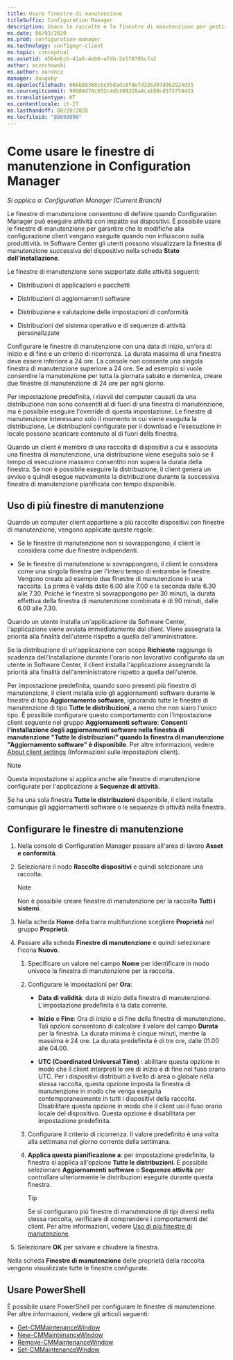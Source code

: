 ```yaml
---
title: Usare finestre di manutenzione
titleSuffix: Configuration Manager
description: Usare le raccolte e le finestre di manutenzione per gestire in modo efficace i client in Configuration Manager.
ms.date: 06/03/2020
ms.prod: configuration-manager
ms.technology: configmgr-client
ms.topic: conceptual
ms.assetid: 4564ebcb-41a8-4eb0-afdb-2e1f0795cfa2
author: aczechowski
ms.author: aaroncz
manager: dougeby
ms.openlocfilehash: 06bb88368c6c958adc8fdefd336307d9b2924d31
ms.sourcegitcommit: 99084d70c032c4db109328a4ca100cd3f5759433
ms.translationtype: HT
ms.contentlocale: it-IT
ms.lasthandoff: 08/20/2020
ms.locfileid: "88693098"
---
```

# <a name="how-to-use-maintenance-windows-in-configuration-manager"></a>Come usare le finestre di manutenzione in Configuration Manager

*Si applica a: Configuration Manager (Current Branch)*

Le finestre di manutenzione consentono di definire quando Configuration Manager può eseguire attività con impatto sui dispositivi. È possibile usare le finestre di manutenzione per garantire che le modifiche alla configurazione client vengano eseguite quando non influiscono sulla produttività. In Software Center gli utenti possono visualizzare la finestra di manutenzione successiva del dispositivo nella scheda **Stato dell'installazione**. <!--1358131-->

Le finestre di manutenzione sono supportate dalle attività seguenti:

- Distribuzioni di applicazioni e pacchetti

- Distribuzioni di aggiornamenti software

- Distribuzione e valutazione delle impostazioni di conformità

- Distribuzioni del sistema operativo e di sequenze di attività personalizzate

Configurare le finestre di manutenzione con una data di inizio, un'ora di inizio e di fine e un criterio di ricorrenza. La durata massima di una finestra deve essere inferiore a 24 ore. La console non consente una singola finestra di manutenzione superiore a 24 ore. Se ad esempio si vuole consentire la manutenzione per tutta la giornata sabato e domenica, creare due finestre di manutenzione di 24 ore per ogni giorno.<!-- MEMDocs#310 -->

Per impostazione predefinita, i riavvii del computer causati da una distribuzione non sono consentiti al di fuori di una finestra di manutenzione, ma è possibile eseguire l'override di questa impostazione. Le finestre di manutenzione interessano solo il momento in cui viene eseguita la distribuzione. Le distribuzioni configurate per il download e l'esecuzione in locale possono scaricare contenuto al di fuori della finestra.

Quando un client è membro di una raccolta di dispositivi a cui è associata una finestra di manutenzione, una distribuzione viene eseguita solo se il tempo di esecuzione massimo consentito non supera la durata della finestra. Se non è possibile eseguire la distribuzione, il client genera un avviso e quindi esegue nuovamente la distribuzione durante la successiva finestra di manutenzione pianificata con tempo disponibile.

## <a name="multiple-maintenance-windows"></a>Uso di più finestre di manutenzione

Quando un computer client appartiene a più raccolte dispositivi con finestre di manutenzione, vengono applicate queste regole:  

- Se le finestre di manutenzione non si sovrappongono, il client le considera come due finestre indipendenti.

- Se le finestre di manutenzione si sovrappongono, il client le considera come una singola finestra per l'intero tempo di entrambe le finestre. Vengono create ad esempio due finestre di manutenzione in una raccolta. La prima è valida dalle 6.00 alle 7.00 e la seconda dalle 6.30 alle 7.30. Poiché le finestre si sovrappongono per 30 minuti, la durata effettiva della finestra di manutenzione combinata è di 90 minuti, dalle 6.00 alle 7.30.

Quando un utente installa un'applicazione da Software Center, l'applicazione viene avviata immediatamente dal client. Viene assegnata la priorità alla finalità dell'utente rispetto a quella dell'amministratore.

Se la distribuzione di un'applicazione con scopo **Richiesto** raggiunge la scadenza dell'installazione durante l'orario non lavorativo configurato da un utente in Software Center, il client installa l'applicazione assegnando la priorità alla finalità dell'amministratore rispetto a quella dell'utente.

Per impostazione predefinita, quando sono presenti più finestre di manutenzione, il client installa solo gli aggiornamenti software durante le finestre di tipo **Aggiornamento software**, ignorando tutte le finestre di manutenzione di tipo **Tutte le distribuzioni**, a meno che non siano l'unico tipo. È possibile configurare questo comportamento con l'impostazione client seguente nel gruppo **Aggiornamenti software**: **Consenti l'installazione degli aggiornamenti software nella finestra di manutenzione "Tutte le distribuzioni" quando la finestra di manutenzione "Aggiornamento software" è disponibile**. Per altre informazioni, vedere [About client settings](../../deploy/about-client-settings.md#bkmk_SUMMaint) (Informazioni sulle impostazioni client).<!-- SCCMDocs#1317 -->

> [!NOTE]
> Questa impostazione si applica anche alle finestre di manutenzione configurate per l'applicazione a **Sequenze di attività**.<!-- SCCMDocs-pr #4596 -->
>
> Se ha una sola finestra **Tutte le distribuzioni** disponibile, il client installa comunque gli aggiornamenti software o le sequenze di attività nella finestra.

## <a name="configure-maintenance-windows"></a>Configurare le finestre di manutenzione

1. Nella console di Configuration Manager passare all'area di lavoro **Asset e conformità**.

1. Selezionare il nodo **Raccolte dispositivi** e quindi selezionare una raccolta.

    > [!NOTE]
    > Non è possibile creare finestre di manutenzione per la raccolta **Tutti i sistemi**.

1. Nella scheda **Home** della barra multifunzione scegliere **Proprietà** nel gruppo **Proprietà**.

1. Passare alla scheda **Finestre di manutenzione** e quindi selezionare l'icona **Nuovo**.

    1. Specificare un valore nel campo **Nome** per identificare in modo univoco la finestra di manutenzione per la raccolta.

    1. Configurare le impostazioni per **Ora**:

        - **Data di validità**: data di inizio della finestra di manutenzione. L'impostazione predefinita è la data corrente.

        - **Inizio** e **Fine**: Ora di inizio e di fine della finestra di manutenzione. Tali opzioni consentono di calcolare il valore del campo **Durata** per la finestra. La durata minima è cinque minuti, mentre la massima è 24 ore. La durata predefinita è di tre ore, dalle 01.00 alle 04.00.

        - **UTC (Coordinated Universal Time)** : abilitare questa opzione in modo che il client interpreti le ore di inizio e di fine nel fuso orario UTC. Per i dispositivi distribuiti a livello di area o globale nella stessa raccolta, questa opzione imposta la finestra di manutenzione in modo che venga eseguita contemporaneamente in tutti i dispositivi della raccolta. Disabilitare questa opzione in modo che il client usi il fuso orario locale del dispositivo. Questa opzione è disabilitata per impostazione predefinita.

    1. Configurare il criterio di ricorrenza. Il valore predefinito è una volta alla settimana nel giorno corrente della settimana.

    1. **Applica questa pianificazione a**: per impostazione predefinita, la finestra si applica all'opzione **Tutte le distribuzioni**. È possibile selezionare **Aggiornamenti software** o **Sequenze attività** per controllare ulteriormente le distribuzioni eseguite durante questa finestra.

        > [!TIP]
        > Se si configurano più finestre di manutenzione di tipi diversi nella stessa raccolta, verificare di comprendere i comportamenti del client. Per altre informazioni, vedere [Uso di più finestre di manutenzione](#multiple-maintenance-windows).

1. Selezionare **OK** per salvare e chiudere la finestra.

Nella scheda **Finestre di manutenzione** delle proprietà della raccolta vengono visualizzate tutte le finestre configurate.

## <a name="use-powershell"></a><a name="bkmk_powershell"></a> Usare PowerShell

È possibile usare PowerShell per configurare le finestre di manutenzione. Per altre informazioni, vedere gli articoli seguenti:

- [Get-CMMaintenanceWindow](/powershell/module/configurationmanager/get-cmmaintenancewindow?view=sccm-ps)
- [New-CMMaintenanceWindow](/powershell/module/configurationmanager/new-cmmaintenancewindow?view=sccm-ps)
- [Remove-CMMaintenanceWindow](/powershell/module/configurationmanager/remove-cmmaintenancewindow?view=sccm-ps)
- [Set-CMMaintenanceWindow](/powershell/module/configurationmanager/set-cmmaintenancewindow?view=sccm-ps)